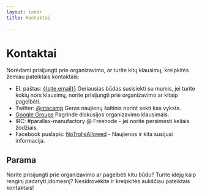 ```yaml
---
layout: inner
title: Kontaktai

---
```

# Kontaktai

Norėdami prisijungti prie organizavimo, ar turite kitų klausimų, kreipkitės
žemiau pateiktais kontaktais:

* El. paštas: [{{site.email}}](mailto:{{site.email}}) Geriausias būdas
  susisiekti su mumis, jei turite kokių nors klausimų, norite prisijungti prie
  organizavimo ar kitaip pagelbėti.
* Twitter: [@ntacamp](http://www.twitter.com/ntacamp) Geras naujienų šaltinis
  norint sekti kas vyksta.
* [Google Groups](https://groups.google.com/forum/?fromgroups#!forum/no-trolls-allowed)
  Pagrinde diskusijos organizavimo klausimais.
* IRC: #parallax-manufactory @ Freenode - jei norite persimesti keliais žodžiais.
* Facebook puslapis: [NoTrollsAllowed](https://www.facebook.com/NoTrollsAllowed) - Naujienos ir kita susijusi informacija.

## Parama

Norite prisijungti prie organizavimo ar pagelbėti kitu būdu? Turite idėjų
kaip renginį padaryti įdomesnį? Nesidrovėkite ir kreipkitės aukščiau pateiktais
kontaktais!
